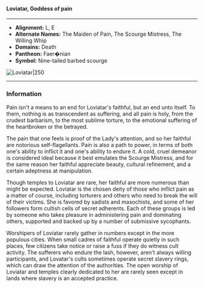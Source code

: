 #### Loviatar, Goddess of pain
___

- **Alignment:** L, E
- **Alternate Names:** The Maiden of Pain, The Scourge Mistress, The Willing Whip
- **Domains:** Death
- **Pantheon:** Faer�nian
- **Symbol:** Nine-tailed barbed scourge

![Loviatar|250](https://5etools-mirror-1.github.io/img/deities/Symbol%20of%20Loviatar.jpg)
___

### Information

Pain isn't a means to an end for Loviatar's faithful, but an end unto itself. To them, nothing is as transcendent as suffering, and all pain is holy, from the crudest barbarism, to the most sublime torture, to the emotional suffering of the heartbroken or the betrayed.

The pain that one feels is proof of the Lady's attention, and so her faithful are notorious self-flagellants. Pain is also a path to power, in terms of both one's ability to inflict it and one's ability to endure it. A cold, cruel demeanor is considered ideal because it best emulates the Scourge Mistress, and for the same reason her faithful appreciate beauty, cultural refinement, and a certain adeptness at manipulation.

Though temples to Loviatar are rare, her faithful are more numerous than might be expected. Loviatar is the chosen deity of those who inflict pain as a matter of course, including torturers and others who need to break the will of their victims. She is favored by sadists and masochists, and some of her followers form cultish cells of secret adherents. Each of these groups is led by someone who takes pleasure in administering pain and dominating others, supported and backed up by a number of submissive sycophants.

Worshipers of Loviatar rarely gather in numbers except in the more populous cities. When small cadres of faithful operate quietly in such places, few citizens take notice or raise a fuss if they do witness cult activity. The sufferers who endure the lash, however, aren't always willing participants, and Lovatar's cults sometimes operate secret slavery rings, which can draw the attention of the authorities. The open worship of Loviatar and temples clearly dedicated to her are rarely seen except in lands where slavery is an accepted practice.